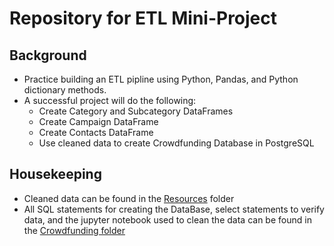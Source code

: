 # Repository for ETL Mini-Project

## Background
  *  Practice building an ETL pipline using Python, Pandas, and Python dictionary methods.
  *  A successful project will do the following:
      * Create Category and Subcategory DataFrames
      * Create Campaign DataFrame
      * Create Contacts DataFrame
      * Use cleaned data to create Crowdfunding Database in PostgreSQL

## Housekeeping
  * Cleaned data can be found in the [Resources](https://github.com/StanJohn04/crowdfunding_ETL/tree/main/Resources) folder
  * All SQL statements for creating the DataBase, select statements to verify data, and the jupyter notebook used to clean the data can be found in the [Crowdfunding folder](https://github.com/StanJohn04/crowdfunding_ETL/tree/main/Crowdfunding)
    
